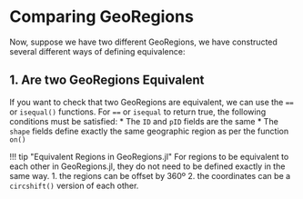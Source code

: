 # Comparing GeoRegions

Now, suppose we have two different GeoRegions, we have constructed several different ways of defining equivalence:

## 1. Are two GeoRegions Equivalent

If you want to check that two GeoRegions are equivalent, we can use the `==` or `isequal()` functions. For `==` or `isequal` to return true, the following conditions must be satisfied:
    * The `ID` and `pID` fields are the same
    * The `shape` fields define exactly the same geographic region as per the function `on()`

!!! tip "Equivalent Regions in GeoRegions.jl"
    For regions to be equivalent to each other in GeoRegions.jl, they do not need to be defined exactly in the same way.
    1. the regions can be offset by 360º
    2. the coordinates can be a `circshift()` version of each other.